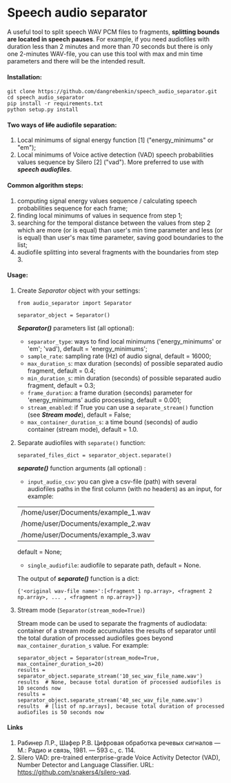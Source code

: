 # Speech audio separator

A useful tool to split speech WAV PCM files to fragments, **splitting bounds are located in speech pauses**.
For example, if you need audiofiles with duration less than 2 minutes and more than 70 seconds but there is only 
one 2-minutes WAV-file, you can use this tool with max and min time parameters and there will be the intended result.

#### Installation:

```
git clone https://github.com/dangrebenkin/speech_audio_separator.git
cd speech_audio_separator
pip install -r requirements.txt
python setup.py install
```

#### Two ways of ~~life~~ audiofile separation:

1) Local minimums of signal energy function [1] ("energy_minimums" or "em");
2) Local minimums of Voice active detection (VAD) speech probabilities values sequence by Silero [2] ("vad"). More
preferred to use with **_speech audiofiles_**.

#### Common algorithm steps:

1. computing signal energy values sequence / calculating speech probabilities sequence for each frame;
2. finding local minimums of values in sequence from step 1;
3. searching for the temporal distance between the values from step 2 which are more (or is equal) 
than user's min time parameter and less (or is equal) than user's max time parameter, saving good 
boundaries to the list;
4. audiofile splitting into several fragments with the boundaries from step 3.

#### Usage:

1. Create *Separator* object with your settings:

    ```
    from audio_separator import Separator 
    
    separator_object = Separator()
    ```

    **_Separator()_** parameters list (all optional):
    
   - `separator_type`: ways to find local minimums ('energy_minimums' or 'em'; 'vad'), default = 'energy_minimums';
   - `sample_rate`: sampling rate (Hz) of audio signal, default = 16000;
   - `max_duration_s`: max duration (seconds) of possible separated audio fragment, default = 0.4;
   - `min_duration_s`: min duration (seconds) of possible separated audio fragment, default = 0.3;
   - `frame_duration`: a frame duration (seconds) parameter for 'energy_minimums' audio processing, default = 0.001;
   - `stream_enabled`: if True you can use a `separate_stream()` function (see **_Stream mode_**), default = False;
   - `max_container_duration_s`: a time bound (seconds) of audio container (stream mode), default = 1.0.
   
2. Separate audiofiles with `separate()` function:
    
    ```
   separated_files_dict = separator_object.separate()
    ```
   **_separate()_** function arguments (all optional) :
   
    - `input_audio_csv`: you can give a csv-file (path) with several audiofiles paths in the first column (with no headers) 
   as an input, for example:
   
   |                          |
   |------------------------------------|
   | /home/user/Documents/example_1.wav |
   | /home/user/Documents/example_2.wav |
   | /home/user/Documents/example_3.wav |

   default = None;
    - `single_audiofile`: audiofile to separate path, default = None.

   The output of **_separate()_** function is a dict:

   ```
   {'<original wav-file name>':[<fragment 1 np.array>, <fragment 2 np.array>, ... , <fragment n np.array>]}
   ```

3. Stream mode (`Separator(stream_mode=True)`)

   Stream mode can be used to separate the fragments of audiodata: container of a stream mode accumulates the 
   results of separator until the total duration of processed audiofiles goes beyond `max_container_duration_s`
   value. For example:
   
   ```
   separator_object = Separator(stream_mode=True, max_container_duration_s=20)
   results = separator_object.separate_stream('10_sec_wav_file_name.wav')
   results  # None, because total duration of processed audiofiles is 10 seconds now
   results = separator_object.separate_stream('40_sec_wav_file_name.wav')
   results  # [list of np.arrays], because total duration of processed audiofiles is 50 seconds now
   ```
   
#### Links

1. Рабинер Л.Р., Шафер Р.В. Цифровая обработка речевых сигналов — М.: Радио и связь, 1981. — 593 c., c. 114.
2. Silero VAD: pre-trained enterprise-grade Voice Activity Detector (VAD), Number Detector and Language Classifier.
URL: https://github.com/snakers4/silero-vad.
